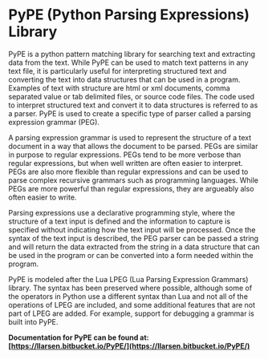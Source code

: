 PyPE (Python Parsing Expressions) Library
=========================================

PyPE is a python pattern matching library for searching text and extracting 
data from the text. While PyPE can be used to match text patterns in any text 
file, it is particularly useful for interpreting structured text and converting 
the text into data structures that can be used in a program. Examples of text 
with structure are html or xml documents, comma separated value or tab delimited 
files, or source code files. The code used to interpret structured text and 
convert it to data structures is referred to as a parser. PyPE is used to create 
a specific type of parser called a parsing expression grammar (PEG).

A parsing expression grammar is used to represent the structure of a text 
document in a way that allows the document to be parsed. PEGs are similar in 
purpose to regular expressions. PEGs tend to be more verbose than regular 
expressions, but when well written are often easier to interpret. PEGs are also 
more flexible than regular expressions and can be used to parse complex recursive 
grammars such as programming languages. While PEGs are more powerful than regular 
expressions, they are argueably also often easier to write.

Parsing expressions use a declarative programming style, where the structure of 
a text input is defined and the information to capture is specified without 
indicating how the text input will be processed. Once the syntax of the text 
input is described, the PEG parser can be passed a string and will return the 
data extracted from the string in a data structure that can be used in the 
program or can be converted into a form needed within the program.

PyPE is modeled after the Lua LPEG (Lua Parsing Expression Grammars) library. 
The syntax has been preserved where possible, although some of the operators in 
Python use a different syntax than Lua and not all of the operations of LPEG 
are included, and some additional features that are not part of LPEG are added. 
For example, support for debugging a grammar is built into PyPE.

**Documentation for PyPE can be found at: [https://llarsen.bitbucket.io/PyPE/](https://llarsen.bitbucket.io/PyPE/)**


